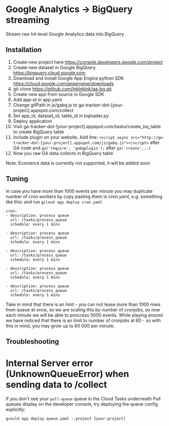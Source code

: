 # Google Analytics -> BigQuery streaming

Stream raw hit-level Google Analytics data into BigQuery

## Installation

1. Create new project here https://console.developers.google.com/project
1. Create new dataset in Google BigQuery https://bigquery.cloud.google.com
1. Download and install Google App Engine python SDK https://cloud.google.com/appengine/downloads
1. git clone https://github.com/lnklnklnk/ga-bq.git
1. Create new app from source in Google SDK
1. Add app-id in app.yaml
1. Change gifPath in js/gabq.js to ga-tracker-dot-[your-project].appspot.com/collect
1. Set app_id, dataset_id, table_id in bqloader.py
1. Deploy application
1. Visit ga-tracker-dot-[your-project].appspot.com/tasks/create_bq_table to create BigQuery table
1. Include plugin on your website. Add line: `<script async src="http://ga-tracker-dot-[your-project].appspot.com/js/gabq.js"></script>` after GA code and `ga('require', 'gabqplugin');` after `ga('create',..)`
1. Now you raw GA data collects in BigQuery table

Note: Ecomerce data is currently not supported, it will be added soon

## Tuning

In case you have more than 1000 events per minute you may duplicate number of cron workers by copy pasting them in cron.yaml, e.g. something like this:
and run ```gcloud app deploy cron.yaml```
```
cron:
- description: process queue
  url: /tasks/process_queue
  schedule: every 1 mins

- description: process queue
  url: /tasks/process_queue
  schedule: every 1 mins

- description: process queue
  url: /tasks/process_queue
  schedule: every 1 mins  

- description: process queue
  url: /tasks/process_queue
  schedule: every 1 mins  

- description: process queue
  url: /tasks/process_queue
  schedule: every 1 mins  
```

Take in mind that there is an limit - you can not lease more than 1000 rows from queue at once, so we are scaling this by number of cronjobs, so now each minute we will be able to proccess 5000 events. While playing around we have noticed that there is an limit to number of cronjobs at 60 - so with this in mind, you may grow up to 60 000 per minute.

## Troubleshooting

# Internal Server error (UnknownQueueError) when sending data to /collect

If you don't see your `pull-queue` queue in the Cloud Tasks underneath Pull queues display on the developer console, try deploying the queue config explicitly:

```
gcould app deploy queue.yaml --project [your-project]
```
